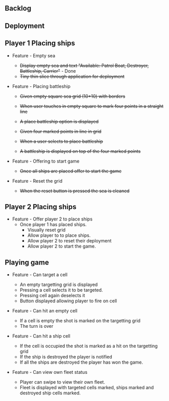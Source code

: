 Backlog
--------

Deployment
----------

Player 1 Placing ships
----------------------

- Feature - Empty sea
    - ~~Display empty sea and text "Available: Patrol Boat, Destroyer, Battleship, Carrier"~~ - Done
    - ~~Tiny thin slice through application for deployment~~

- Feature - Placing battleship
    - ~~Given empty square sea grid (10*10) with borders~~
    - ~~When user touches in empty square to mark four points in a straight line~~
    - ~~A place battleship option is displayed~~

    - ~~Given four marked points in line in grid~~
    - ~~When a user selects to place battleship~~
    - ~~A battleship is displayed on top of the four marked points~~
    
- Feature - Offering to start game
 	- ~~Once all ships are placed offer to start the game~~

- Feature - Reset the grid
	- ~~When the reset button is pressed the sea is cleaned~~

Player 2 Placing ships
----------------------

- Feature - Offer player 2 to place ships
	- Once player 1 has placed ships.
		- Visually reset grid
		- Allow player to to place ships.
		- Allow player 2 to reset their deployment
		- Allow player 2 to start the game.

Playing game
------------

- Feature - Can target a cell 
	- An empty targetting grid is displayed
	- Pressing a cell selects it to be targeted.
	- Pressing cell again deselects it
	- Button displayed allowing player to fire on cell

- Feature - Can hit an empty cell
	- If a cell is empty the shot is marked on the targetting grid
	- The turn is over

- Feature - Can hit a ship cell
	- If the cell is occupied the shot is marked as a hit on the targetting grid
	- If the ship is destroyed the player is notified
	- If all the ships are destroyed the player has won the game.

- Feature - Can view own fleet status
	- Player can swipe to view their own fleet.
	- Fleet is displayed with targeted cells marked, ships marked and destroyed ship cells marked.
